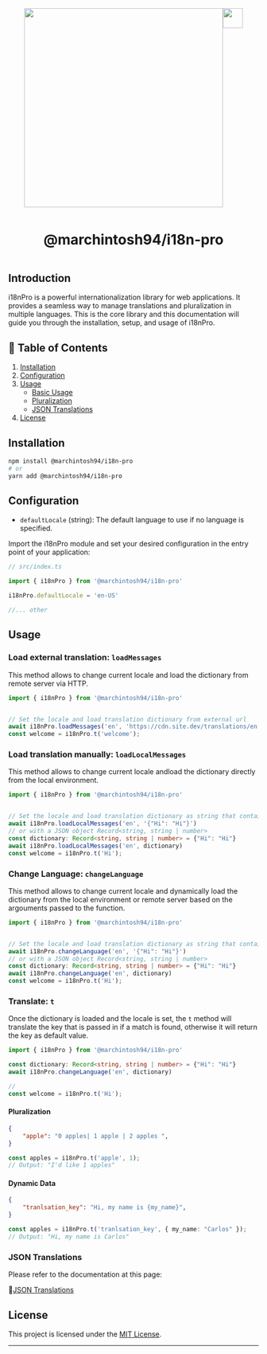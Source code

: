 <div style="display:flex;justify-content: center;">
    <img src="../assets/i18nPro.png" width="400"/>
    <div>
        <img src="../assets/ts.png" width="40"/>
    </div>
</div>

<h1 style="width:100%;text-align:center;margin:3rem 0;">@marchintosh94/i18n-pro</h1>

## Introduction

i18nPro is a powerful internationalization library for web applications. It provides a seamless way to manage translations and pluralization in multiple languages. This is the core library and this documentation will guide you through the installation, setup, and usage of i18nPro.


## 📄 Table of Contents

1. [Installation](#installation)
2. [Configuration](#configuration)
4. [Usage](#usage)
    - [Basic Usage](#basic-usage)
    - [Pluralization](#pluralization)
    - [JSON Translations](#json-translations)
5. [License](#license)

## Installation

```bash
npm install @marchintosh94/i18n-pro
# or
yarn add @marchintosh94/i18n-pro
```

## Configuration

- `defaultLocale` (string): The default language to use if no language is specified.

Import the i18nPro module and set your desired configuration in the entry point of your application:

```typescript
// src/index.ts

import { i18nPro } from '@marchintosh94/i18n-pro'

i18nPro.defaultLocale = 'en-US'

//... other
```
## Usage

### Load external translation: `loadMessages` 
This method allows to change current locale and load the dictionary from remote server via HTTP.
```typescript
import { i18nPro } from '@marchintosh94/i18n-pro'


// Set the locale and load translation dictionary from external url
await i18nPro.loadMessages('en', 'https://cdn.site.dev/translations/en.json')
const welcome = i18nPro.t('welcome');
```
### Load translation manually: `loadLocalMessages`
This method allows to change current locale andload the dictionary directly from the local environment.

```typescript
import { i18nPro } from '@marchintosh94/i18n-pro'


// Set the locale and load translation dictionary as string that contains the JSON object
await i18nPro.loadLocalMessages('en', '{"Hi": "Hi"}')
// or with a JSON object Record<string, string | number>
const dictionary: Record<string, string | number> = {"Hi": "Hi"}
await i18nPro.loadLocalMessages('en', dictionary)
const welcome = i18nPro.t('Hi');
```
### Change Language: `changeLanguage`
This method allows to change current locale and dynamically load the dictionary from the local environment or remote server based on the argouments passed to the function.
```typescript
import { i18nPro } from '@marchintosh94/i18n-pro'


// Set the locale and load translation dictionary as string that contains the JSON object
await i18nPro.changeLanguage('en', '{"Hi": "Hi"}')
// or with a JSON object Record<string, string | number>
const dictionary: Record<string, string | number> = {"Hi": "Hi"}
await i18nPro.changeLanguage('en', dictionary)
const welcome = i18nPro.t('Hi');
```
### Translate: `t`
Once the dictionary is loaded and the locale is set, the `t` method will translate the key that is passed in if a match is found, otherwise it will return the key as default value.
```typescript
import { i18nPro } from '@marchintosh94/i18n-pro'

const dictionary: Record<string, string | number> = {"Hi": "Hi"}
await i18nPro.changeLanguage('en', dictionary)

//
const welcome = i18nPro.t('Hi');
```

#### Pluralization
```json
{
    "apple": "0 apples| 1 apple | 2 apples ",
}
```
```typescript
const apples = i18nPro.t('apple', 1);
// Output: "I'd like 1 apples"
```
#### Dynamic Data
```json
{
    "tranlsation_key": "Hi, my name is {my_name}",
}
```
```typescript
const apples = i18nPro.t('tranlsation_key', { my_name: "Carlos" });
// Output: "Hi, my name is Carlos"
```

### JSON Translations
Please refer to the documentation at this page:

🔗[JSON Translations](../README.md#json-translations)

## License

This project is licensed under the [MIT License](./LICENSE).

---
